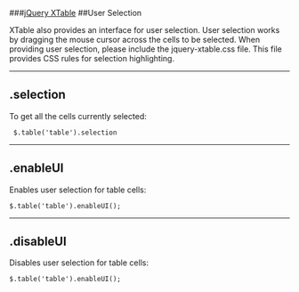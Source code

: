 ###[jQuery XTable](README.md)
##User Selection

XTable also provides an interface for user selection. User selection works by dragging the mouse cursor across the cells to be selected. When providing user selection, please include the jquery-xtable.css file. This file provides CSS rules for selection highlighting.

---
## .selection

To get all the cells currently selected:

     $.table('table').selection

---

## .enableUI

Enables user selection for table cells:

    $.table('table').enableUI();

---

## .disableUI

Disables user selection for table cells:

    $.table('table').enableUI();
